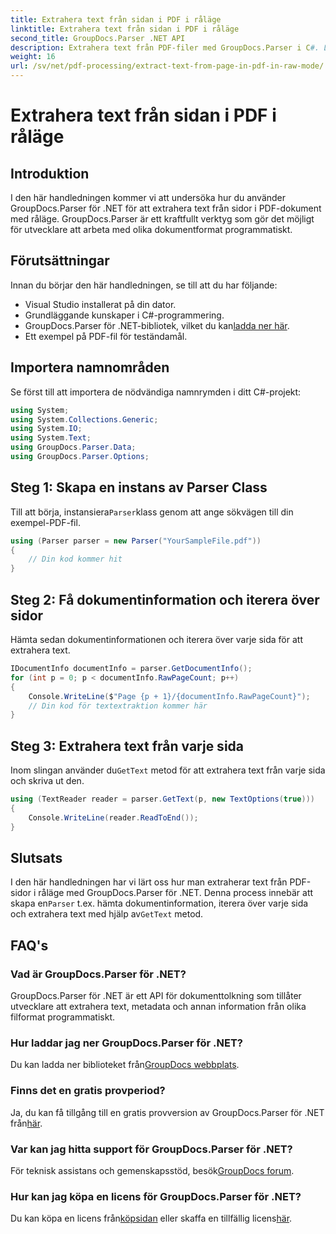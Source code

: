 ```yaml
---
title: Extrahera text från sidan i PDF i råläge
linktitle: Extrahera text från sidan i PDF i råläge
second_title: GroupDocs.Parser .NET API
description: Extrahera text från PDF-filer med GroupDocs.Parser i C#. Lär dig effektiv PDF-textextraktion med detta kraftfulla .NET-bibliotek.
weight: 16
url: /sv/net/pdf-processing/extract-text-from-page-in-pdf-in-raw-mode/
---
```


# Extrahera text från sidan i PDF i råläge

## Introduktion
I den här handledningen kommer vi att undersöka hur du använder GroupDocs.Parser för .NET för att extrahera text från sidor i PDF-dokument med råläge. GroupDocs.Parser är ett kraftfullt verktyg som gör det möjligt för utvecklare att arbeta med olika dokumentformat programmatiskt.
## Förutsättningar
Innan du börjar den här handledningen, se till att du har följande:
- Visual Studio installerat på din dator.
- Grundläggande kunskaper i C#-programmering.
- GroupDocs.Parser för .NET-bibliotek, vilket du kan[ladda ner här](https://releases.groupdocs.com/parser/net/).
- Ett exempel på PDF-fil för teständamål.

## Importera namnområden
Se först till att importera de nödvändiga namnrymden i ditt C#-projekt:
```csharp
using System;
using System.Collections.Generic;
using System.IO;
using System.Text;
using GroupDocs.Parser.Data;
using GroupDocs.Parser.Options;
```
## Steg 1: Skapa en instans av Parser Class
 Till att börja, instansiera`Parser`klass genom att ange sökvägen till din exempel-PDF-fil.
```csharp
using (Parser parser = new Parser("YourSampleFile.pdf"))
{
    // Din kod kommer hit
}
```
## Steg 2: Få dokumentinformation och iterera över sidor
Hämta sedan dokumentinformationen och iterera över varje sida för att extrahera text.
```csharp
IDocumentInfo documentInfo = parser.GetDocumentInfo();
for (int p = 0; p < documentInfo.RawPageCount; p++)
{
    Console.WriteLine($"Page {p + 1}/{documentInfo.RawPageCount}");
    // Din kod för textextraktion kommer här
}
```
## Steg 3: Extrahera text från varje sida
 Inom slingan använder du`GetText` metod för att extrahera text från varje sida och skriva ut den.
```csharp
using (TextReader reader = parser.GetText(p, new TextOptions(true)))
{
    Console.WriteLine(reader.ReadToEnd());
}
```

## Slutsats
 I den här handledningen har vi lärt oss hur man extraherar text från PDF-sidor i råläge med GroupDocs.Parser för .NET. Denna process innebär att skapa en`Parser` t.ex. hämta dokumentinformation, iterera över varje sida och extrahera text med hjälp av`GetText` metod.

## FAQ's
### Vad är GroupDocs.Parser för .NET?
GroupDocs.Parser för .NET är ett API för dokumenttolkning som tillåter utvecklare att extrahera text, metadata och annan information från olika filformat programmatiskt.
### Hur laddar jag ner GroupDocs.Parser för .NET?
 Du kan ladda ner biblioteket från[GroupDocs webbplats](https://releases.groupdocs.com/parser/net/).
### Finns det en gratis provperiod?
 Ja, du kan få tillgång till en gratis provversion av GroupDocs.Parser för .NET från[här](https://releases.groupdocs.com/).
### Var kan jag hitta support för GroupDocs.Parser för .NET?
 För teknisk assistans och gemenskapsstöd, besök[GroupDocs forum](https://forum.groupdocs.com/c/parser/17).
### Hur kan jag köpa en licens för GroupDocs.Parser för .NET?
 Du kan köpa en licens från[köpsidan](https://purchase.groupdocs.com/buy) eller skaffa en tillfällig licens[här](https://purchase.groupdocs.com/temporary-license/).